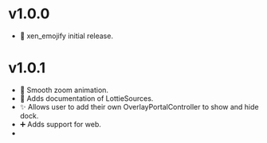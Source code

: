 # v1.0.0

* 🎉 xen_emojify initial release.


# v1.0.1

* 🦄 Smooth zoom animation.
* 📖 Adds documentation of LottieSources.
* ✨ Allows user to add their own OverlayPortalController to show and hide dock.
* ➕ Adds support for web.
* 
